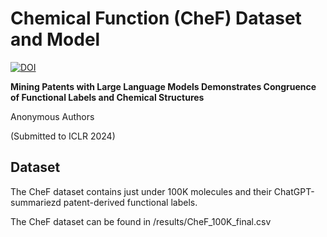 # Chemical Function (CheF) Dataset and Model

[![DOI](https://zenodo.org/badge/656230513.svg)](https://zenodo.org/badge/latestdoi/656230513)

**Mining Patents with Large Language Models Demonstrates Congruence of Functional Labels and Chemical Structures**

Anonymous Authors

(Submitted to ICLR 2024)


## Dataset

The CheF dataset contains just under 100K molecules and their ChatGPT-summariezd patent-derived functional labels.

The CheF dataset can be found in /results/CheF_100K_final.csv
